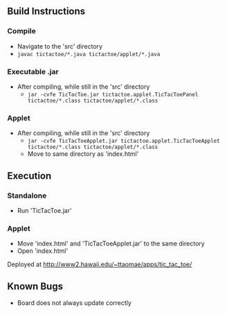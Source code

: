 ## Build Instructions
### Compile
* Navigate to the 'src' directory
* `javac tictactoe/*.java tictactoe/applet/*.java`

### Executable .jar
* After compiling, while still in the 'src' directory
    * `jar -cvfe TicTacToe.jar tictactoe.applet.TicTacToePanel tictactoe/*.class tictactoe/applet/*.class`

### Applet
* After compiling, while still in the 'src' directory
    * `jar -cvfe TicTacToeApplet.jar tictactoe.applet.TicTacToeApplet tictactoe/*.class tictactoe/applet/*.class`
    * Move to same directory as 'index.html'

## Execution
### Standalone
* Run 'TicTacToe.jar'

### Applet
* Move 'index.html' and 'TicTacToeApplet.jar' to the same directory
* Open 'index.html'

Deployed at http://www2.hawaii.edu/~ttaomae/apps/tic_tac_toe/


## Known Bugs
* Board does not always update correctly